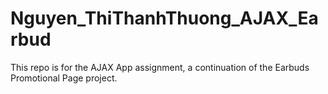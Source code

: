 # Nguyen_ThiThanhThuong_AJAX_Earbud
This repo is for the AJAX App assignment, a continuation of the Earbuds Promotional Page project.
